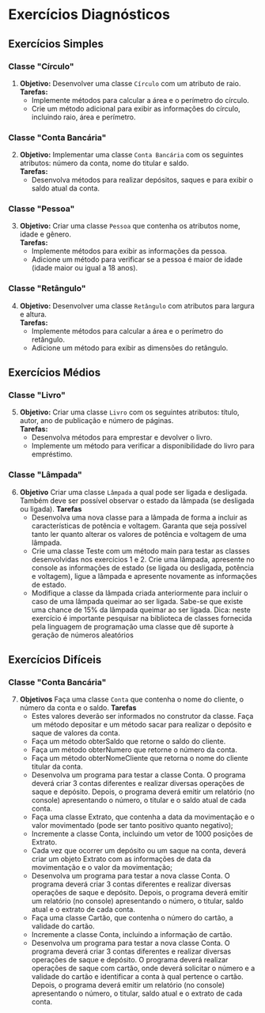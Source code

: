 # Exercícios Diagnósticos

## Exercícios Simples

### Classe "Círculo"

1. **Objetivo:** Desenvolver uma classe `Círculo` com um atributo de raio.  
   **Tarefas:**  
   - Implemente métodos para calcular a área e o perímetro do círculo.
   - Crie um método adicional para exibir as informações do círculo, incluindo raio, área e perímetro.

### Classe "Conta Bancária"

2. **Objetivo:** Implementar uma classe `Conta Bancária` com os seguintes atributos: número da conta, nome do titular e saldo.  
   **Tarefas:**  
   - Desenvolva métodos para realizar depósitos, saques e para exibir o saldo atual da conta.

### Classe "Pessoa"

3. **Objetivo:** Criar uma classe `Pessoa` que contenha os atributos nome, idade e gênero.  
   **Tarefas:**  
   - Implemente métodos para exibir as informações da pessoa.
   - Adicione um método para verificar se a pessoa é maior de idade (idade maior ou igual a 18 anos).

### Classe "Retângulo"

4. **Objetivo:** Desenvolver uma classe `Retângulo` com atributos para largura e altura.  
   **Tarefas:**  
   - Implemente métodos para calcular a área e o perímetro do retângulo.
   - Adicione um método para exibir as dimensões do retângulo.

## Exercícios Médios

### Classe "Livro"

5. **Objetivo:** Criar uma classe `Livro` com os seguintes atributos: título, autor, ano de publicação e número de páginas.  
   **Tarefas:**  
   - Desenvolva métodos para emprestar e devolver o livro.
   - Implemente um método para verificar a disponibilidade do livro para empréstimo.

### Classe "Lâmpada"

6. **Objetivo** Criar uma classe `Lâmpada` a qual pode ser ligada e desligada. Também deve ser possível observar o estado da lâmpada (se desligada ou ligada).
   **Tarefas**
   - Desenvolva uma nova classe para a lâmpada de forma a incluir as características de potência e voltagem. Garanta que seja possível tanto ler quanto alterar os valores de potência e voltagem de uma lâmpada.
   - Crie uma classe Teste com um método main para testar as classes desenvolvidas nos exercícios 1 e 2. Crie uma lâmpada, apresente no console as informações de estado (se ligada ou desligada, potência e voltagem), ligue a lâmpada e apresente novamente as informações de estado.
   - Modifique a classe da lâmpada criada anteriormente para incluir o caso de uma lâmpada queimar ao ser ligada. Sabe-se que existe uma chance de 15% da lâmpada queimar ao ser ligada. Dica: neste exercício é importante pesquisar na biblioteca de classes fornecida pela linguagem de programação uma classe que dê suporte à geração de números aleatórios


## Exercícios Difíceis

### Classe "Conta Bancária"

7. **Objetivos** Faça uma classe `Conta` que contenha o nome do cliente, o número da conta e o saldo. 
   **Tarefas**
   - Estes valores deverão ser informados no construtor da classe. Faça um método depositar e um método sacar para realizar o depósito e saque de valores da conta. 
   - Faça um método obterSaldo que retorne o saldo do cliente. 
   - Faça um método obterNumero que retorne o número da conta. 
   - Faça um método obterNomeCliente que retorna o nome do cliente titular da conta.
   - Desenvolva um programa para testar a classe Conta. O programa deverá criar 3 contas diferentes e realizar diversas operações de saque e depósito. Depois, o programa deverá emitir um relatório (no console) apresentando o número, o titular e o saldo atual de cada conta.
   - Faça uma classe Extrato, que contenha a data da movimentação e o valor movimentado (pode ser tanto positivo quanto negativo);
   - Incremente a classe Conta, incluindo um vetor de 1000 posições de Extrato.
   - Cada vez que ocorrer um depósito ou um saque na conta, deverá criar um objeto Extrato com as informações de data da movimentação e o valor da movimentação;
   - Desenvolva um programa para testar a nova classe Conta. O programa deverá criar 3 contas diferentes e realizar diversas operações de saque e depósito. Depois, o programa deverá emitir um relatório (no console) apresentando o número, o titular, saldo atual e o extrato de cada conta.
   - Faça uma classe Cartão, que contenha o número do cartão, a validade do cartão.
   - Incremente a classe Conta, incluindo a informação de cartão.
   - Desenvolva um programa para testar a nova classe Conta. O programa deverá criar 3 contas diferentes e realizar diversas operações de saque e depósito. O programa deverá realizar operações de saque com cartão, onde deverá solicitar o número e a validade do cartão e identificar a conta à qual pertence o cartão. Depois, o programa deverá emitir um relatório (no console) apresentando o número, o titular, saldo atual e o extrato de cada conta.


